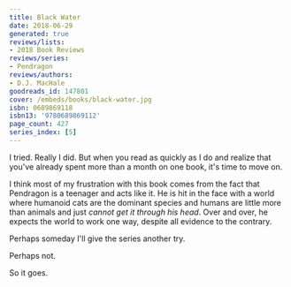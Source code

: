 ```yaml
---
title: Black Water
date: 2018-06-29
generated: true
reviews/lists:
- 2018 Book Reviews
reviews/series:
- Pendragon
reviews/authors:
- D.J. MacHale
goodreads_id: 147801
cover: /embeds/books/black-water.jpg
isbn: 0689869118
isbn13: '9780689869112'
page_count: 427
series_index: [5]
---
```

I tried. Really I did. But when you read as quickly as I do and realize that you've already spent more than a month on one book, it's time to move on.  

I think most of my frustration with this book comes from the fact that Pendragon is a teenager and acts like it. He is hit in the face with a world where humanoid cats are the dominant species and humans are little more than animals and just _cannot get it through his head_. Over and over, he expects the world to work one way, despite all evidence to the contrary.  

<!--more-->

Perhaps someday I'll give the series another try.  

Perhaps not.  

So it goes.